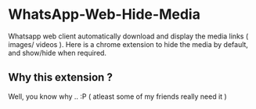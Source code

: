 # WhatsApp-Web-Hide-Media
Whatsapp web client automatically download and display the media links ( images/ videos ). Here is a chrome extension to hide the media by default, and show/hide when required.

## Why this extension ?

Well, you know why .. :P ( atleast some of my friends really need it )
